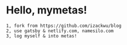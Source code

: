# Hello, mymetas!

```
1, fork from https://github.com/izackwu/blog
2, use gatsby & netlify.com, namesilo.com
3, log myself & into metas!
```
